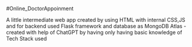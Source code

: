 #Online_DoctorAppoinment

A little intermediate web app created by using HTML with internal CSS,JS 
and for backend used Flask framework and database as MongoDB Atlas 
             - created with help of ChatGPT by having only having basic knowledge of Tech Stack used
